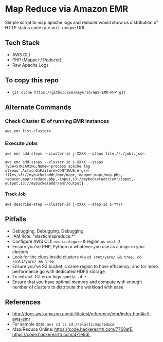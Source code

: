 # Map Reduce via Amazon EMR

Simple script to map apache logs and reducer would show us distribution of HTTP status code rate w.r.t. unique URI

## Tech Stack
* AWS CLI
* PHP (Mapper / Reducer)
* Raw Apache Logs

## To copy this repo
* `git clone https://github.com/mayurah/AWS-EMR-PHP.git`

## Alternate Commands

### Check Cluster ID of running EMR instances

`aws emr list-clusters`

### Execute Jobs

`aws emr add-steps --cluster-id j-XXXX --steps file://./jobs.json`

`aws emr add-steps --cluster-id j-XXXX --steps Type=STREAMING,Name='process apache log stream',ActionOnFailure=CONTINUE,Args=[-files,s3://mybucketaddr/emr/mapr,-mapper,mapr/map.php,-reducer,mapr/reduce.php,-input,s3://mybucketaddr/emr/input,-output,s3://mybucketaddr/emr/output]`

#### Track Job
`aws describe-step --cluster-id j-XXXX --step-id s-YYYY`

## Pitfalls

* Debugging, Debugging, Debugging
* IAM Role: "elasticmapreduce:*"
* Configure AWS CLI: `aws configure` & region `us-west-2`
* Ensure you've PHP, Python or whatever you use as a mapr in your clusters
* Look for the clues inside clusters via  `cd /mnt/yarn/ && tree; cd /mnt1/yarn/ && tree`
* Ensure you've S3 bucket is same region to have efficiency; and for more performance go with dedicated HDFS storage
* To extract .GZ error logs `gunzip -d *`
* Ensure that you have optimal memory and compute with enough number of clusters to distribute the workload with ease

## References

* http://docs.aws.amazon.com/cli/latest/reference/emr/index.html#cli-aws-emr
* For sample data, `aws s3 ls s3://elasticmapreduce`
* Map/Reduce Online: https://code.hackerearth.com/7768afE, https://code.hackerearth.com/d71e9dL
